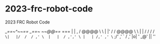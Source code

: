 # 2023-frc-robot-code
2023 FRC Robot Code

 __==~^~~==
_==~        ~~@@==_
===  |   | , /  @@@@
\ \  |   |' /  / @@@@
 \ \ |   | /  /  /  /
  ` \|   |/  /  / ,'
  \  |   |  / ,','
   \ |   | /,' ,'
    \`   ;/' ,'
     \`  / ,'
      |o| '
      _@'
     ||
    ''
